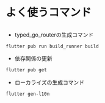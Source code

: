# よく使うコマンド
## 
- typed_go_routerの生成コマンド
```bash
flutter pub run build_runner build
```

- 依存関係の更新
```bash
flutter pub get
```

- ローカライズの生成コマンド
```bash
flutter gen-l10n
```
